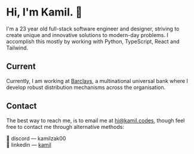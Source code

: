 # Hi, I'm Kamil. 👋

I'm a 23 year old full-stack software engineer and designer, striving to create unique and innovative solutions to modern-day problems. I accomplish this mostly by working with Python, TypeScript, React and Tailwind.

## Current

Currently, I am working at [Barclays](https://home.barclays/), a multinational universal bank where I develop robust distribution mechanisms across the organisation.

## Contact

The best way to reach me, is to email me at [hi@kamil.codes](mailto:hi@kamil.codes), though feel free to contact me through alternative methods:

💬 discord — kamilzak00 <br/>
🔗 linkedin — [kamil](https://www.linkedin.com/in/kamilzak00/)
